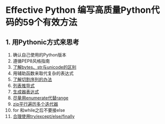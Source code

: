 # Effective Python 编写高质量Python代码的59个有效方法

## 1. 用Pythonic方式来思考
1. 确认自己使用的Python版本
2. 遵循PEP8风格指南
3. [了解bytes、str与unicode的区别](/python-basics/encode.md)
4. 用辅助函数来取代复杂的表达式
5. [了解切割序列的办法](/python-basics/slice.md)
6. [列表推导式](/python-basics/iteration_generator_iterable.md)
7. [生成器表达式](/python-basics/iteration_generator_iterable.md)
8. [尽量用enumerate代替range](/python-basics/tips.md)
9. [zip平行遍历多个迭代器](/python-basics/tips.md)
10. for 和while之后不要接else
11. [合理使用try/except/else/finally](/python-basics/exception.md)